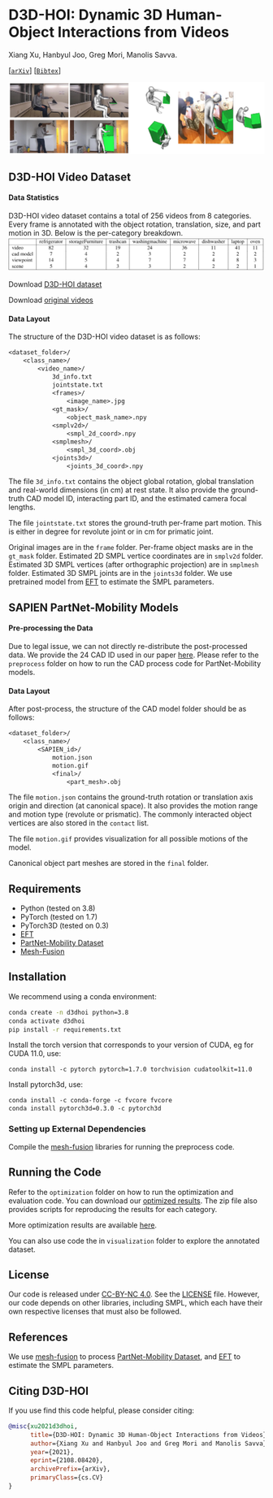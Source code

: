 # D3D-HOI: Dynamic 3D Human-Object Interactions from Videos

Xiang Xu, Hanbyul Joo, Greg Mori, Manolis Savva.

[[`arXiv`](https://arxiv.org/abs/2108.08420)]
[[`Bibtex`](#CitingD3DHOI)]

[<img src="images/teaser.png"/>](https://arxiv.org/abs/2108.08420)



## D3D-HOI Video Dataset 

#### Data Statistics
D3D-HOI video dataset contains a total of 256 videos from 8 categories. Every frame is annotated with the object rotation, translation, size, and part motion in 3D. Below is the per-category breakdown.
<img src="images/stats.png"/>

Download [D3D-HOI dataset](https://dl.fbaipublicfiles.com/d3d-hoi/d3dhoi_video_data.zip)

Download [original videos](https://dl.fbaipublicfiles.com/d3d-hoi/original_videos.zip)

#### Data Layout
The structure of the D3D-HOI video dataset is as follows:

    <dataset_folder>/
        <class_name>/
            <video_name>/
                3d_info.txt
                jointstate.txt
                <frames>/
                    <image_name>.jpg
                <gt_mask>/
                    <object_mask_name>.npy
                <smplv2d>/
                    <smpl_2d_coord>.npy
                <smplmesh>/
                    <smpl_3d_coord>.obj
                <joints3d>/
                    <joints_3d_coord>.npy

The file `3d_info.txt` contains the object global rotation, global translation and real-world dimensions (in cm) at rest state. It also provide the ground-truth CAD model ID, interacting part ID, and the estimated camera focal lengths. 

The file `jointstate.txt`  stores the ground-truth per-frame part motion. This is either in degree for revolute joint or in cm for primatic joint. 

Original images are in the `frame` folder. Per-frame object masks are in the `gt_mask` folder. Estimated 2D SMPL vertice coordinates are in `smplv2d` folder. Estimated 3D SMPL vertices (after orthographic projection) are in `smplmesh` folder. Estimated 3D SMPL joints are in the `joints3d` folder. We use pretrained model from [EFT](https://github.com/facebookresearch/eft) to estimate the SMPL parameters. 


## SAPIEN PartNet-Mobility Models

#### Pre-processing the Data
Due to legal issue, we can not directly re-distribute the post-processed data. We provide the 24 CAD ID used in our paper [here](https://dl.fbaipublicfiles.com/d3d-hoi/processed_cads_id.zip). Please refer to the `preprocess` folder on how to run the CAD process code for PartNet-Mobility models.


#### Data Layout
After post-process, the structure of the CAD model folder should be as follows:

    <dataset_folder>/
        <class_name>/
            <SAPIEN_id>/
                motion.json
                motion.gif
                <final>/
                    <part_mesh>.obj

The file `motion.json` contains the ground-truth rotation or translation axis origin and direction (at canonical space). It also provides the motion range and motion type (revolute or prismatic). The commonly interacted object vertices are also stored in the `contact` list.   

The file `motion.gif` provides visualization for all possible motions of the model. 

Canonical object part meshes are stored in the `final` folder.


## Requirements
* Python (tested on 3.8)
* PyTorch (tested on 1.7)
* PyTorch3D (tested on 0.3)
* [EFT](https://github.com/facebookresearch/eft)
* [PartNet-Mobility Dataset](https://sapien.ucsd.edu/)
* [Mesh-Fusion](https://github.com/davidstutz/mesh-fusion)



## Installation

We recommend using a conda environment:

```bash
conda create -n d3dhoi python=3.8
conda activate d3dhoi
pip install -r requirements.txt
```

Install the torch version that corresponds to your version of CUDA, eg for CUDA 11.0,
use:
```
conda install -c pytorch pytorch=1.7.0 torchvision cudatoolkit=11.0
```

Install pytorch3d,
use:
```
conda install -c conda-forge -c fvcore fvcore
conda install pytorch3d=0.3.0 -c pytorch3d
```

### Setting up External Dependencies
Compile the [mesh-fusion](https://github.com/davidstutz/mesh-fusion) libraries for running the preprocess code.


## Running the Code 

Refer to the `optimization` folder on how to run the optimization and evaluation code. You can download our [optimized results](https://drive.google.com/file/d/1KSTChTEmu_4w9MqqYds1Fz4yKDY0ylgY/view?usp=sharing). The zip file also provides scripts for reproducing the results for each category.

More optimization results are available [here](https://www.youtube.com/watch?v=LhZ1TkRUznA).

You can also use code the in `visualization` folder to explore the annotated dataset.


## License
Our code is released under [CC-BY-NC 4.0](https://creativecommons.org/licenses/by-nc/4.0/legalcode). 
See the [LICENSE](LICENSE) file. However, our code depends on other libraries,
including SMPL, which each have their own respective licenses that must also be
followed.
 


## References 
We use [mesh-fusion](https://github.com/davidstutz/mesh-fusion) to process [PartNet-Mobility Dataset](https://sapien.ucsd.edu/), and [EFT](https://github.com/facebookresearch/eft) to estimate the SMPL parameters. 

## <a name="CitingD3DHOI"></a>Citing D3D-HOI

If you use find this code helpful, please consider citing:
```BibTeX
@misc{xu2021d3dhoi,
      title={D3D-HOI: Dynamic 3D Human-Object Interactions from Videos}, 
      author={Xiang Xu and Hanbyul Joo and Greg Mori and Manolis Savva},
      year={2021},
      eprint={2108.08420},
      archivePrefix={arXiv},
      primaryClass={cs.CV}
}
```

